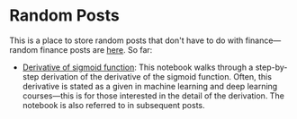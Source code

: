 # Random Posts

This is a place to store random posts that don't have to do with finance—random finance posts are [here](https://github.com/limits-to-arbitrage/random-finance-posts). So far:
* [Derivative of sigmoid function](derivative_sigmoid.ipynb): This notebook walks through a step-by-step derivation of the derivative of the sigmoid function. Often, this derivative is stated as a given in machine learning and deep learning courses—this is for those interested in the detail of the derivation. The notebook is also referred to in subsequent posts.
